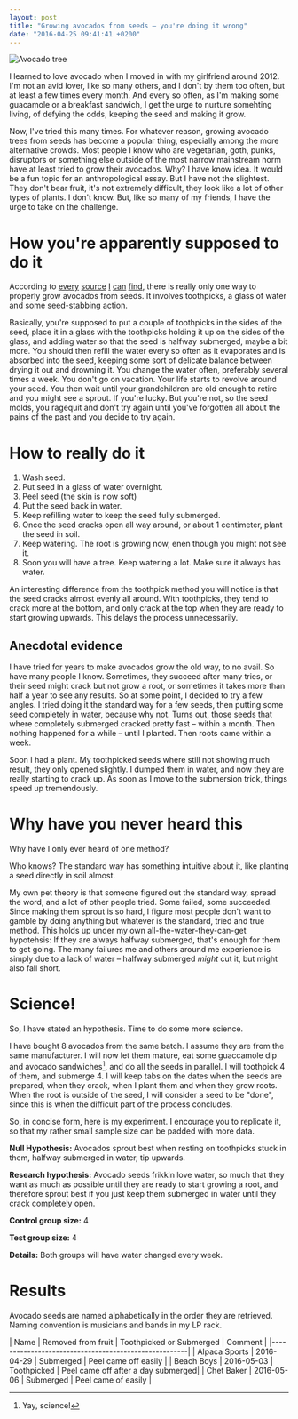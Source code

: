 ```yaml
---
layout: post
title: "Growing avocados from seeds – you're doing it wrong"
date: "2016-04-25 09:41:41 +0200"
---
```


![Avocado tree][tree-img]

I learned to love avocado when I moved in with my girlfriend around 2012. I'm
not an avid lover, like so many others, and I don't by them too often, but at
least a few times every month. And every so often, as I'm making some guacamole
or a breakfast sandwich, I get the urge to nurture somehting living, of defying
the odds, keeping the seed and making it grow.

Now, I've tried this many times. For whatever reason, growing avocado trees
from seeds has become a popular thing, especially among the more alternative
crowds. Most people I know who are vegetarian, goth, punks, disruptors or
something else outside of the most narrow mainstream norm have at least tried
to grow their avocados. Why? I have know idea. It would be a fun topic for an
anthropological essay. But I have not the slightest. They don't bear fruit,
it's not extremely difficult, they look like a lot of other types of plants. I
don't know. But, like so many of my friends, I have the urge to take on the
challenge.

# How you're apparently supposed to do it

According to [every][every] [source][source] [I][i] [can][can] [find][find],
there is really only one way to properly grow avocados from seeds. It involves
toothpicks, a glass of water and some seed-stabbing action. 

Basically, you're supposed to put a couple of toothpicks in the sides of the
seed, place it in a glass with the toothpicks holding it up on the sides of the
glass, and adding water so that the seed is halfway submerged, maybe a bit
more. You should then refill the water every so often as it evaporates and is
absorbed into the seed, keeping some sort of delicate balance between drying it
out and drowning it.  You change the water often, preferably several times a
week. You don't go on vacation. Your life starts to revolve around your seed.
You then wait until your grandchildren are old enough to retire and you might
see a sprout. If you're lucky. But you're not, so the seed molds, you ragequit
and don't try again until you've forgotten all about the pains of the past and
you decide to try again.

# How to really do it

1. Wash seed.
1. Put seed in a glass of water overnight.
1. Peel seed (the skin is now soft)
1. Put the seed back in water.
1. Keep refilling water to keep the seed fully submerged.
1. Once the seed cracks open all way around, or about 1 centimeter, plant the
   seed in soil.
1. Keep watering. The root is growing now, enen though you might not see it.
1. Soon you will have a tree. Keep watering a lot. Make sure it always has water.

An interesting difference from the toothpick method you will notice is that the
seed cracks almost evenly all around. With toothpicks, they tend to crack more
at the bottom, and only crack at the top when they are ready to start growing
upwards. This delays the process unnecessarily.

## Anecdotal evidence

I have tried for years to make avocados grow the old way, to no avail. So have
many people I know. Sometimes, they succeed after many tries, or their seed
might crack but not grow a root, or sometimes it takes more than half a year to
see any results. So at some point, I decided to try a few angles. I tried doing
it the standard way for a few seeds, then putting some seed completely in
water, because why not. Turns out, those seeds that where completely submerged
cracked pretty fast – within a month. Then nothing happened for a while – until
I planted. Then roots came within a week.

Soon I had a plant. My toothpicked seeds where still not showing much result,
they only opened slightly. I dumped them in water, and now they are really
starting to crack up. As soon as I move to the submersion trick, things speed
up tremendously.


# Why have you never heard this

Why have I only ever heard of one method? 

Who knows? The standard way has something intuitive about it, like planting a
seed directly in soil almost. 

My own pet theory is that someone figured out the
standard way, spread the word, and a lot of other people tried. Some failed,
some succeeded. Since making them sprout is so hard, I figure most people don't
want to gamble by doing anything but whatever is the standard, tried and true
method. This holds up under my own all-the-water-they-can-get hypotehsis: If
they are always halfway submerged, that's enough for them to get going. The
many failures me and others around me experience is simply due to a lack of
water – halfway submerged *might* cut it, but might also fall short.

# Science!


So, I have stated an hypothesis. Time to do some more science.

I have bought 8 avocados from the same batch. I assume they are from the same
manufacturer. I will now let them mature, eat some guaccamole dip and avocado
sandwiches[^science], and do all the seeds in parallel. I will toothpick 4 of
them, and submerge 4. I will keep tabs on the dates when the seeds are
prepared, when they crack, when I plant them and when they grow roots. When the
root is outside of the seed, I will consider a seed to be "done", since this is
when the difficult part of the process concludes.

So, in concise form, here is my experiment. I encourage you to replicate it, so
that my rather small sample size can be padded with more data.

**Null Hypothesis:** Avocados sprout best when resting on toothpicks stuck in
them, halfway submerged in water, tip upwards.

**Research hypothesis:** Avocado seeds frikkin love water, so much that they
want as much as possible until they are ready to start growing a root, and
therefore sprout best if you just keep them submerged in water until they crack
completely open.

**Control group size:** 4

**Test group size:** 4

**Details:** Both groups will have water changed every week.

# Results

Avocado seeds are named alphabetically in the order they are retrieved. Naming convention is musicians and bands in my LP rack.

| Name | Removed from fruit | Toothpicked or Submerged | Comment |
|------------------------------------------------------|
| Alpaca Sports | 2016-04-29 | Submerged | Peel came off easily |
| Beach Boys | 2016-05-03 | Toothpicked | Peel came off after a day submerged|
| Chet Baker | 2016-05-06 | Submerged | Peel came of easily |


[^science]: Yay, science!

[tree-img]: https://upload.wikimedia.org/wikipedia/commons/2/2e/Avocado_Seedling.jpg
[every]: http://inhabitat.com/how-to-grow-an-avocado-tree-from-an-avocado-pit/
[source]: http://www.wikihow.com/Plant-an-Avocado-Tree
[i]: https://www.youtube.com/watch?v=CTR1oZimeAM
[can]: http://www.lifehack.org/articles/lifestyle/how-grow-avocado-tree.html
[find]: https://www.google.se/search?q=grow%20avocado%20from%20seed

